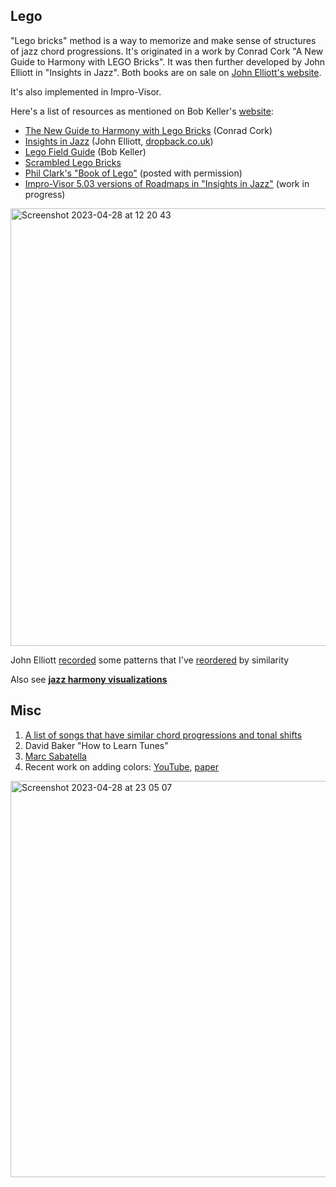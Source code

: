 Lego
---

"Lego bricks" method is a way to memorize and make sense of structures of jazz chord progressions. 
 It's originated in a work by Conrad Cork "A New Guide to Harmony with LEGO Bricks". It was then further developed by John Elliott in "Insights in Jazz".
 Both books are on sale on [John Elliott's website](https://dropback.co.uk/).
 
It's also implemented in Impro-Visor.
 
Here's a list of resources as mentioned on Bob Keller's [website](https://www.cs.hmc.edu/~keller/jazz/):
- [The New Guide to Harmony with Lego Bricks](http://www.tadleyewing.co.uk) (Conrad Cork)
- [Insights in Jazz](http://www.dropback.co.uk/) (John Elliott, [dropback.co.uk](http://www.dropback.co.uk/))
- [Lego Field Guide](http://www.cs.hmc.edu/~keller/jazz/LegoFieldGuide.pdf) (Bob Keller)
- [Scrambled Lego Bricks](http://www.cs.hmc.edu/~keller/jazz/improvisor/ScrambledLego/)
- [Phil Clark's "Book of Lego"](http://www.cs.hmc.edu/~keller/jazz/BookOfLegoPhilClark.pdf) (posted with permission)
- [Impro-Visor 5.03 versions of Roadmaps in "Insights in Jazz"](http://www.cs.hmc.edu/~keller/jazz/InsightsRoadmapsConsolidated.pdf) (work in progress)

<img width="700" alt="Screenshot 2023-04-28 at 12 20 43" src="https://user-images.githubusercontent.com/1491908/235094764-1f60720f-a6c6-4b6d-b2eb-15cd56879d71.png">

John Elliott [recorded](https://dropback.co.uk/downloads/free-audio/) some patterns that I've [reordered](https://www.dropbox.com/s/hvslv8cgue2njpg/55_iij_bricks_sorted.mp3?dl=0) by similarity

Also see [**jazz harmony visualizations**](jazz_harmony_visualizations.md)

Misc
---

1. [A list of songs that have similar chord progressions and tonal shifts](http://www.ralphpatt.com/Tonal.html)
11. David Baker "How to Learn Tunes"
12. [Marc Sabatella](https://outsideshore.com/product-category/books/)
13. Recent work on adding colors: [YouTube](https://youtu.be/Inlu-HhA4rQ?t=2518), [paper](https://openaccess.city.ac.uk/id/eprint/28140/1/Visualization_of_Harmonic_Structure%20Camera%20Ready%20Copy.pdf)

<img width="634" alt="Screenshot 2023-04-28 at 23 05 07" src="https://user-images.githubusercontent.com/1491908/235232084-ff29e154-021f-4482-88e2-aaf5bb086838.png">
